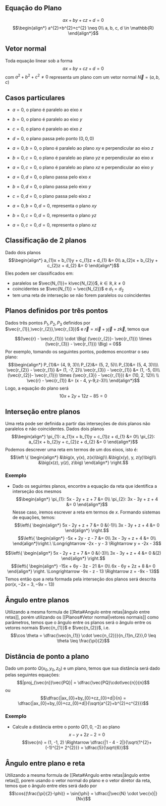 ## Equação do Plano
$$ax + by + cz + d = 0$$
$$\begin{align*}
a^{2}+b^{2}+c^{2} \neq 0\\
a, b, c, d \in \mathbb{R}
\end{align*}$$

## Vetor normal
Toda equação linear sob a forma
$$ax + by + cz + d = 0$$
com $a^{2}+b^{2}+c^{2}\neq 0$ representa um plano com um vetor normal $\vec{N} = (a, b, c)$

## Casos particulares
- $a = 0$, o plano é paralelo ao eixo $x$
- $b = 0$, o plano é paralelo ao eixo $y$
- $c = 0$, o plano é paralelo ao eixo $z$
- $d = 0$, o plano passa pelo ponto $(0, 0 ,0)$

- $a = 0, b = 0$, o plano é paralelo ao plano $xy$ e perpendicular ao eixo $z$
- $b = 0, c = 0$, o plano é paralelo ao plano $yz$ e perpendicular ao eixo $x$
- $a = 0, c = 0$, o plano é paralelo ao plano $xz$ e perpendicular ao eixo $y$

- $a = 0, d = 0$, o plano passa pelo eixo $x$
- $b = 0, d = 0$, o plano passa pelo eixo $y$
- $c = 0, d = 0$, o plano passa pelo eixo $z$

- $a = 0, b = 0, d = 0$, representa o plano $xy$
- $b = 0, c = 0, d = 0$, representa o plano $yz$
- $a = 0, c = 0, d = 0$, representa o plano $xz$

## Classificação de 2 planos
Dado dois planos 
$$\begin{align*}
a_{1}x + b_{1}y + c_{1}z + d_{1} &=  0\\
a_{2}x + b_{2}y + c_{2}z + d_{2} &=  0
\end{align*}$$
Eles podem ser classificados em: 
- paralelos se $\vec{N_{1}}= k\vec{N_{2}}$, $k \in \mathbb{R}, k \neq 0$ 
- coincidentes se $\vec{N_{1}} = \vec{N_{2}}$ e $d_{1}=d_{2}$
- tem uma reta de interseção se não forem paralelos ou coincidentes

## Planos definidos por três pontos
Dados três pontos $P_{1}, P_{2}, P_{3}$ definidos por $\vec{r_{1}},\vec{r_{2}},\vec{r_{3}}$ e $\vec{r} = x \vec{i} + y \vec{j} + z \vec{k}$, temos que

$$(\vec{r} - \vec{r_{1}}) \cdot \Big( (\vec{r_{2}}- \vec{r_{1}}) \times (\vec{r_{3}} - \vec{r_{1}}) \Big) = 0$$
Por exemplo, tomando os seguintes pontos, podemos encontrar o seu plano:
$$\begin{align*}
P_{1}&= (4, 9, 3)\\
P_{2}&= (5, 2, 5)\\
P_{3}&= (5, 4, 3)\\\\
\vec{r_{2}} - \vec{r_{1}} &= (1, -7, 2)\\
\vec{r_{3}} - \vec{r_{1}} &= (1, -5, 0)\\
(\vec{r_{2}}- \vec{r_{1}}) \times (\vec{r_{3}} - \vec{r_{1}}) &= (10, 2, 12)\\
\\
\vec{r} - \vec{r_{1}} &= (x - 4, y-9,z-3)\\
\end{align*}$$
Logo, a equação do plano será
$$10x + 2y + 12z - 85 = 0$$

## Interseção entre planos
Uma reta pode ser definida a partir das interseções de dois planos não paralelos e não coincidentes. Dados dois planos
$$\begin{align*}
\pi_{1}: a_{1}x + b_{1}y + c_{1}z + d_{1} &=  0\\
\pi_{2}: a_{2}x + b_{2}y + c_{2}z + d_{2} &=  0
\end{align*}$$
Podemos descrever uma reta em termos de um dos eixos, isto é:
$$\left \{ \begin{align*}
&\big(x, y(x), z(x)\big)\\
&\big(x(y), y, z(y)\big)\\
&\big(x(z), y(z), z\big)
\end{align*} \right.$$
### Exemplo
- Dado os seguintes planos, encontre a equação da reta que identifica a interseção dos mesmos
$$\begin{align*}
\pi_{1}: 5x - 2y + z + 7 &= 0\\
\pi_{2}: 3x - 3y + z + 4 &= 0
\end{align*}$$
Nesse caso, iremos escrever a reta em termos de $x$. Formando sistemas de equações, temos:
$$\left\{ \begin{align*}
5x - 2y + z + 7 &= 0 &(-1)\\
3x - 3y + z + 4 &= 0 
\end{align*} \right.$$
$$\left\{ \begin{align*}
-5x + 2y - z - 7 &= 0\\
3x - 3y + z + 4 &= 0\\
\end{align*}\right.\ \Longrightarrow -2x - y - 3 \Rightarrow y = -2x - 3$$

$$\left\{ \begin{align*}
5x - 2y + z + 7 &= 0 &(-3)\\
3x - 3y + z + 4 &= 0 &(2)
\end{align*} \right.$$
$$\left\{ \begin{align*}
-15x + 6y - 3z - 21 &= 0\\
6x - 6y + 2z + 8 &= 0
\end{align*} \right. \Longrightarrow -9x - z - 13 \Rightarrow z = -9x - 13$$
Temos então que a reta formada pela interseção dos planos será descrita por$(x, -2x - 3, -9x - 13)$

## Ângulo entre planos
Utilizando a mesma formula de [[Reta#Angulo entre retas|ângulo entre retas]], porém utilizando os [[Planos#Vetor normal|vetores normais]] como parâmetros, temos que o ângulo entre os planos será o ângulo entre os vetores normais $\vec{n_{1}}$ e $\vec{n_{2}}$, i.e.
$$\cos \theta = \dfrac{\vec{n_{1}} \cdot \vec{n_{2}}}{n_{1}n_{2}},0 \leq \theta \leq \frac{\pi}{2}$$

## Distância de ponto a plano
Dado um ponto $Q(x_{0},y_{0}, z_{0})$ e um plano, temos que sua distância será dado pelas seguintes equações:
$$|proj_{\vec{n}}\vec{PQ}| = \dfrac{\vec{PQ}\cdot\vec{n}}{n}$$
ou
$$\dfrac{|ax_{0}+by_{0}+cz_{0}+d|}{n} = \dfrac{|ax_{0}+by_{0}+cz_{0}+d|}{\sqrt{a^{2}+b^{2}+c^{2}}}$$
### Exemplo
- Calcule a distância entre o ponto $Q(1, 0, -2)$ ao plano $$x - y + 2z - 2 = 0$$
$$\vec{n} = (1, -1, 2) \Rightarrow \dfrac{|1 - 4 - 2|}{\sqrt{1^{2}+ (-1)^{2}+ 2^{2}}} = \dfrac{5}{\sqrt{6}}$$

## Ângulo entre plano e reta
Utilizando a mesma formula de [[Reta#Angulo entre retas|ângulo entre retas]], porem usando o vetor normal do plano e o vetor diretor da reta, temos que o ângulo entre eles será dado por
$$\cos{(\frac{\pi}{2}-\phi)} = \sin{\phi} = \dfrac{|\vec{N} \cdot \vec{v}|}{Nv}$$
